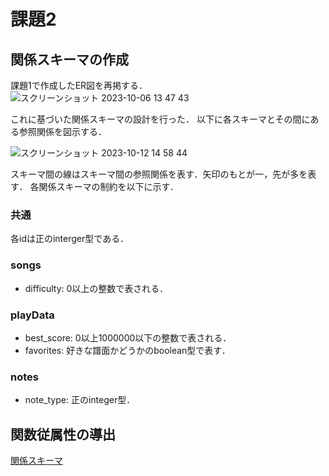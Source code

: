 # 課題2

## 関係スキーマの作成

課題1で作成したER図を再掲する．
![スクリーンショット 2023-10-06 13 47 43](https://github.com/Mntisgod/isle4RhythmGame/assets/83445886/6ef7a7af-6087-4f89-9472-ea7454ea3553)

これに基づいた関係スキーマの設計を行った．
以下に各スキーマとその間にある参照関係を図示する．

<a id="schema"></a>
![スクリーンショット 2023-10-12 14 58 44](https://github.com/Mntisgod/isle4RhythmGame/assets/83445886/352541bf-7cd5-4a62-848b-2ca0b282fb90) 

スキーマ間の線はスキーマ間の参照関係を表す．矢印のもとが一，先が多を表す．
各関係スキーマの制約を以下に示す．
### 共通
各idは正のinterger型である．

### songs
- difficulty: 0以上の整数で表される．

### playData
- best_score: 0以上1000000以下の整数で表される．
- favorites: 好きな譜面かどうかのboolean型で表す．

### notes 
- note_type: 正のinteger型．

## 関数従属性の導出
[関係スキーマ](#schema)



